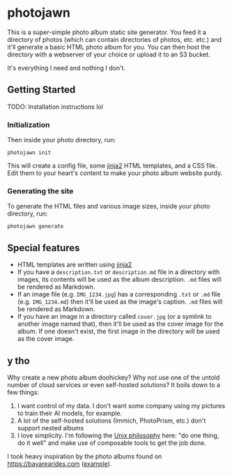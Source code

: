# photojawn

This is a super-simple photo album static site generator. You feed it a
directory of photos (which can contain directories of photos, etc. etc.) and
it'll generate a basic HTML photo album for you. You can then host the
directory with a webserver of your choice or upload it to an S3 bucket.

It's everything I need and nothing I don't.


## Getting Started

TODO: Installation instructions lol

### Initialization

Then inside your photo directory, run:
```
photojawn init
```

This will create a config file, some [jinja2](https://jinja.palletsprojects.com/en/latest/templates/)
HTML templates, and a CSS file. Edit them to your heart's content to make your
photo album website purdy.

### Generating the site

To generate the HTML files and various image sizes, inside your photo
directory, run:
```
photojawn generate
```


## Special features

- HTML templates are written using [jinja2](https://jinja.palletsprojects.com/en/latest/templates/)
- If you have a `description.txt` or `description.md` file in a directory with
  images, its contents will be used as the album description. `.md` files will
  be rendered as Markdown.
- If an image file (e.g. `IMG_1234.jpg`) has a corresponding `.txt` or `.md`
  file (e.g. `IMG_1234.md`) then it'll be used as the image's caption. `.md`
  files will be rendered as Markdown.
- If you have an image in a directory called `cover.jpg` (or a symlink
  to another image named that), then it'll be used as the cover image for the
  album. If one doesn't exist, the first image in the directory will be used as
  the cover image.


## y tho

Why create a new photo album doohickey? Why not use one of the untold number of
cloud services or even self-hosted solutions? It boils down to a few things:

1. I want control of my data. I don't want some company using my pictures to
   train their AI models, for example.
2. A lot of the self-hosted solutions (Immich, PhotoPrism, etc.) don't support
   nested albums
3. I love simplicity. I'm following the [Unix philosophy](https://en.wikipedia.org/wiki/Unix_philosophy)
   here: "do one thing, do it well" and make use of composable tools to get the
   job done.

I took heavy inspiration by the photo albums found on https://bayarearides.com
([example](https://bayarearides.com/rides/annadel1/photos/)).
